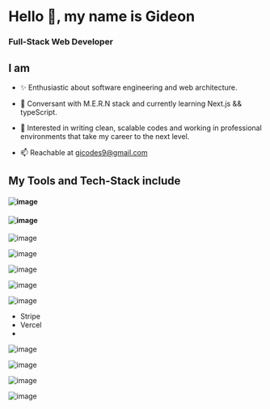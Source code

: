 # Hello 👋, my name is Gideon

### Full-Stack Web Developer

## I am

- ✨ Enthusiastic about software engineering and web architecture.

- 🌱 Conversant with M.E.R.N stack and currently learning Next.js && typeScript.

- 🎯 Interested in writing clean, scalable codes and working in professional environments that take my career to the next level.

- 📫 Reachable at gicodes9@gmail.com 


## My Tools and Tech-Stack include

#### ![image](https://user-images.githubusercontent.com/104095690/223823851-13fde56a-0999-41eb-825c-06ae58aa431a.png)

#### ![image](https://user-images.githubusercontent.com/104095690/223823901-aa3c767e-8a52-4566-8606-ed6045add39d.png)

![image](https://user-images.githubusercontent.com/104095690/223824032-b76026c7-eb9f-41dd-ab1f-f54de09c98ed.png)

![image](https://user-images.githubusercontent.com/104095690/223824138-c42b9f21-a470-4e46-a7ab-4f4eeddb3d27.png)


![image](https://user-images.githubusercontent.com/104095690/223823596-3dea137c-e9d6-49f9-ad3b-055b0053b0de.png)

![image](https://user-images.githubusercontent.com/104095690/223833691-e75792a0-56cf-4b8d-be1c-7bcb0cb28554.png)

![image](https://user-images.githubusercontent.com/104095690/223829517-a7052097-55d1-4d76-99f3-c724216a0815.png)

- Stripe
- Vercel
- 
![image](https://user-images.githubusercontent.com/104095690/223833841-d1adb491-092e-44c8-a519-945d60f4ff61.png)


![image](https://user-images.githubusercontent.com/104095690/223833207-1a606059-a5a7-4884-9950-18c38a61de7e.png)

![image](https://user-images.githubusercontent.com/104095690/223833489-4a010af2-150c-40bd-8155-417c510f937b.png)

![image](https://user-images.githubusercontent.com/104095690/223833076-5dd88fcf-a158-4df2-97f2-73b36f2ef66b.png)


